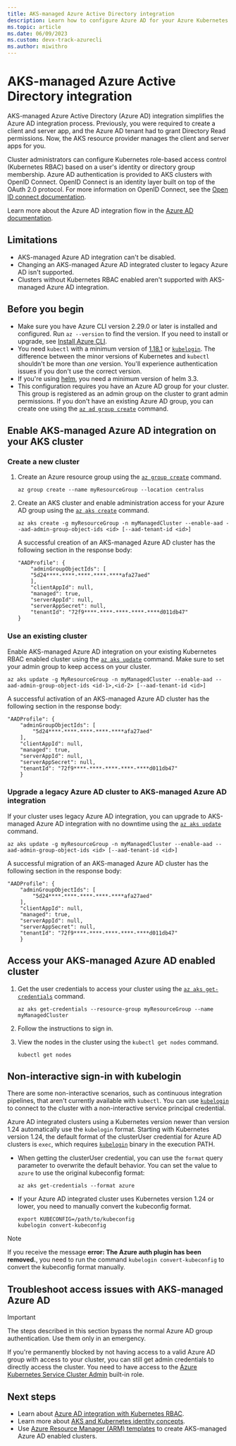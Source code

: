 ```yaml
---
title: AKS-managed Azure Active Directory integration
description: Learn how to configure Azure AD for your Azure Kubernetes Service (AKS) clusters.
ms.topic: article
ms.date: 06/09/2023
ms.custom: devx-track-azurecli
ms.author: miwithro
---
```


# AKS-managed Azure Active Directory integration

AKS-managed Azure Active Directory (Azure AD) integration simplifies the Azure AD integration process. Previously, you were required to create a client and server app, and the Azure AD tenant had to grant Directory Read permissions. Now, the AKS resource provider manages the client and server apps for you.

Cluster administrators can configure Kubernetes role-based access control (Kubernetes RBAC) based on a user's identity or directory group membership. Azure AD authentication is provided to AKS clusters with OpenID Connect. OpenID Connect is an identity layer built on top of the OAuth 2.0 protocol. For more information on OpenID Connect, see the [Open ID connect documentation][open-id-connect].

Learn more about the Azure AD integration flow in the [Azure AD documentation](concepts-identity.md#azure-ad-integration).

## Limitations

* AKS-managed Azure AD integration can't be disabled.
* Changing an AKS-managed Azure AD integrated cluster to legacy Azure AD isn't supported.
* Clusters without Kubernetes RBAC enabled aren't supported with AKS-managed Azure AD integration.

## Before you begin

* Make sure you have Azure CLI version 2.29.0 or later is installed and configured. Run `az --version` to find the version. If you need to install or upgrade, see [Install Azure CLI](/cli/azure/install-azure-cli).
* You need `kubectl` with a minimum version of [1.18.1](https://github.com/kubernetes/kubernetes/blob/master/CHANGELOG/CHANGELOG-1.18.md#v1181) or [`kubelogin`][kubelogin]. The difference between the minor versions of Kubernetes and `kubectl` shouldn't be more than *one* version. You'll experience authentication issues if you don't use the correct version.
* If you're using [helm](https://github.com/helm/helm), you need a minimum version of helm 3.3.
* This configuration requires you have an Azure AD group for your cluster. This group is registered as an admin group on the cluster to grant admin permissions. If you don't have an existing Azure AD group, you can create one using the [`az ad group create`](/cli/azure/ad/group#az_ad_group_create) command.

## Enable AKS-managed Azure AD integration on your AKS cluster

### Create a new cluster

1. Create an Azure resource group using the [`az group create`][az-group-create] command.

    ```azurecli-interactive
    az group create --name myResourceGroup --location centralus
    ```

2. Create an AKS cluster and enable administration access for your Azure AD group using the [`az aks create`][az-aks-create] command.

    ```azurecli-interactive
    az aks create -g myResourceGroup -n myManagedCluster --enable-aad --aad-admin-group-object-ids <id> [--aad-tenant-id <id>]
    ```

    A successful creation of an AKS-managed Azure AD cluster has the following section in the response body:

    ```output
    "AADProfile": {
        "adminGroupObjectIds": [
        "5d24****-****-****-****-****afa27aed"
        ],
        "clientAppId": null,
        "managed": true,
        "serverAppId": null,
        "serverAppSecret": null,
        "tenantId": "72f9****-****-****-****-****d011db47"
    }
    ```

### Use an existing cluster

Enable AKS-managed Azure AD integration on your existing Kubernetes RBAC enabled cluster using the [`az aks update`][az-aks-update] command. Make sure to set your admin group to keep access on your cluster.

```azurecli-interactive
az aks update -g MyResourceGroup -n myManagedCluster --enable-aad --aad-admin-group-object-ids <id-1>,<id-2> [--aad-tenant-id <id>]
```

A successful activation of an AKS-managed Azure AD cluster has the following section in the response body:

```output
"AADProfile": {
    "adminGroupObjectIds": [
        "5d24****-****-****-****-****afa27aed"
    ],
    "clientAppId": null,
    "managed": true,
    "serverAppId": null,
    "serverAppSecret": null,
    "tenantId": "72f9****-****-****-****-****d011db47"
    }
```

### Upgrade a legacy Azure AD cluster to AKS-managed Azure AD integration

If your cluster uses legacy Azure AD integration, you can upgrade to AKS-managed Azure AD integration with no downtime using the [`az aks update`][az-aks-update] command.

```azurecli-interactive
az aks update -g myResourceGroup -n myManagedCluster --enable-aad --aad-admin-group-object-ids <id> [--aad-tenant-id <id>]
```

A successful migration of an AKS-managed Azure AD cluster has the following section in the response body:

```output
"AADProfile": {
    "adminGroupObjectIds": [
        "5d24****-****-****-****-****afa27aed"
    ],
    "clientAppId": null,
    "managed": true,
    "serverAppId": null,
    "serverAppSecret": null,
    "tenantId": "72f9****-****-****-****-****d011db47"
    }
```

## Access your AKS-managed Azure AD enabled cluster

1. Get the user credentials to access your cluster using the [`az aks get-credentials`][az-aks-get-credentials] command.

    ```azurecli-interactive
    az aks get-credentials --resource-group myResourceGroup --name myManagedCluster
    ```

2. Follow the instructions to sign in.

3. View the nodes in the cluster using the `kubectl get nodes` command.

    ```azurecli-interactive
    kubectl get nodes
    ```

## Non-interactive sign-in with kubelogin

There are some non-interactive scenarios, such as continuous integration pipelines, that aren't currently available with `kubectl`. You can use [`kubelogin`][kubelogin] to connect to the cluster with a non-interactive service principal credential.

Azure AD integrated clusters using a Kubernetes version newer than version 1.24 automatically use the `kubelogin` format. Starting with Kubernetes version 1.24, the default format of the clusterUser credential for Azure AD clusters is `exec`, which requires [`kubelogin`][kubelogin] binary in the execution PATH.

* When getting the clusterUser credential, you can use the `format` query parameter to overwrite the default behavior. You can set the value to `azure` to use the original kubeconfig format:

    ```azurecli-interactive
    az aks get-credentials --format azure
    ```
    
* If your Azure AD integrated cluster uses Kubernetes version 1.24 or lower, you need to manually convert the kubeconfig format.

    ```azurecli-interactive
    export KUBECONFIG=/path/to/kubeconfig
    kubelogin convert-kubeconfig
    ```

> [!NOTE]
> If you receive the message **error: The Azure auth plugin has been removed.**, you need to run the command `kubelogin convert-kubeconfig` to convert the kubeconfig format manually.

## Troubleshoot access issues with AKS-managed Azure AD

> [!IMPORTANT]
> The steps described in this section bypass the normal Azure AD group authentication. Use them only in an emergency.

If you're permanently blocked by not having access to a valid Azure AD group with access to your cluster, you can still get admin credentials to directly access the cluster. You need to have access to the [Azure Kubernetes Service Cluster Admin](../role-based-access-control/built-in-roles.md#azure-kubernetes-service-cluster-admin-role) built-in role.

## Next steps

* Learn about [Azure AD integration with Kubernetes RBAC][azure-ad-rbac].
* Learn more about [AKS and Kubernetes identity concepts][aks-concepts-identity].
* Use [Azure Resource Manager (ARM) templates][aks-arm-template] to create AKS-managed Azure AD enabled clusters.

<!-- LINKS - external -->
[aks-arm-template]: /azure/templates/microsoft.containerservice/managedclusters
[kubelogin]: https://github.com/Azure/kubelogin

<!-- LINKS - Internal -->
[aks-concepts-identity]: concepts-identity.md
[azure-ad-rbac]: azure-ad-rbac.md
[az-aks-create]: /cli/azure/aks#az_aks_create
[az-aks-get-credentials]: /cli/azure/aks#az_aks_get_credentials
[az-group-create]: /cli/azure/group#az_group_create
[open-id-connect]:../active-directory/develop/v2-protocols-oidc.md
[az-aks-update]: /cli/azure/aks#az_aks_update
